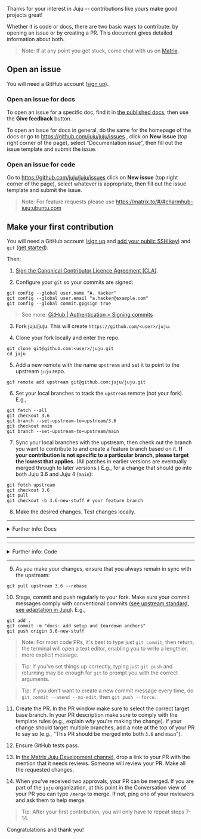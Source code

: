 Thanks for your interest in Juju -- contributions like yours make good projects
great!

Whether it is code or docs, there are two basic ways to contribute: by opening
an issue or by creating a PR. This document gives detailed information about
both.

> Note: If at any point you get stuck, come chat with us on
> [Matrix](https://matrix.to/#/#charmhub-juju:ubuntu.com).

## Open an issue

You will need a GitHub account ([sign up](https://github.com/signup)).

### Open an issue for docs

To open an issue for a specific doc, find it in [the published
docs](https://documentation.ubuntu.com/juju),
then use the **Give feedback** button.

To open an issue for docs in general, do the same for the homepage of the docs
or go to https://github.com/juju/juju/issues , click on **New issue** (top
right corner of the page), select “Documentation issue”, then fill out the issue
template and submit the issue.

### Open an issue for code

Go to https://github.com/juju/juju/issues click on **New issue** (top right
corner of the page), select whatever is appropriate, then fill out the issue
template and submit the issue.

> Note: For feature requests please use
> https://matrix.to/#/#charmhub-juju:ubuntu.com

## Make your first contribution

You will need a GitHub account ([sign up](https://github.com/signup) and [add
your public SSH key](https://github.com/settings/ssh)) and `git` ([get
started](https://git-scm.com/book/en/v2/Getting-Started-What-is-Git%3F)).

Then:

1. [Sign the Canonical Contributor Licence Agreement
   (CLA)](https://ubuntu.com/legal/contributors).

2. Configure your `git` so your commits are signed:

```
git config --global user.name "A. Hacker"
git config --global user.email "a.hacker@example.com"
git config --global commit.gpgsign true
```

> See more: [GitHub | Authentication > Signing commits](https://docs.github.com/en/authentication/managing-commit-signature-verification/signing-commits)

3. Fork juju/juju. This will create `https://github.com/<user>/juju`.

4. Clone your fork locally and enter the repo.

```
git clone git@github.com:<user>/juju.git
cd juju
```

5. Add a new remote with the name `upstream` and set it to point to the upstream
   `juju` repo.

```
git remote add upstream git@github.com:juju/juju.git
```

6. Set your local branches to track the `upstream` remote (not your fork). E.g.,

```
git fetch --all
git checkout 3.6
git branch --set-upstream-to=upstream/3.6
git checkout main
git branch --set-upstream-to=upstream/main
```

7. Sync your local branches with the upstream, then check out the branch you
   want to contribute to and create a feature branch based on it. **If your
   contribution is not specific to a particular branch, please target the lowest that
   applies.** (All patches in earlier versions are eventually merged through to later
   versions.) E.g., for a change that should go into both Juju 3.6 and Juju 4
   (`main`):

```
git fetch upstream
git checkout 3.6
git pull
git checkout -b 3.6-new-stuff # your feature branch
```

8. Make the desired changes. Test changes locally.

---

<details>

<summary>Further info: Docs</summary>

The documentation is in `juju/docs`.

If you create a new page make sure to index it appropriately in the correct
overview page (usually, an index page in the directory where you've created the
page). If you delete a page, make sure to set up a redirect in the
`juju/docs/redirects.txt` file.

### Standards

All changes should follow the existing patterns, including
[Diátaxis](https://diataxis.fr), the [Canonical Documentation Style
Guide](https://docs.ubuntu.com/styleguide/en), the modular structure, the
cross-referencing pattern, [MyST
Markdown](https://canonical-documentation-with-sphinx-and-readthedocscom.readthedocs-hosted.com/style-guide-myst/),
etc.
[Coding style guide](STYLE.md), the coding style guidelines used in the Juju codebase.

### Testing

Changes should be inspected by building the docs and fixing any issues
discovered that way. To preview the docs as they will be rendered on RTD, in
`juju/docs` run `make run` and open the provided link in a browser. If you get
errors, try `make clean`, then `make run` again. For other checks, see `make
[Tab]` and select the command for the desired check.

> Note: If you are building locally on an Ubuntu Cloud VM or a container, you may experience issues accessing the page from a browser. To resolve this, add the export variable to your shell `export SPHINX_HOST=0.0.0.0`

</details>

---

---

<details>

<summary>Further info: Code</summary>

### Installing Go

`juju` is written in [Go](https://go.dev/). To install Go see [Go
docs](https://golang.org/doc/install#install). If Go is not installed, it will installed when running `install-dependencies` during the building/dependencies step below.

### Installing native prerequisites

`juju` uses [make](https://www.gnu.org/software/make/) and [go-sqlite3](https://github.com/mattn/go-sqlite3) which is cgo package requiring a C compiler.
First time native prerequisites (example for Debian/Ubuntu): ensure make and gcc are present.

```
sudo apt-get update && sudo apt-get install -y build-essential
```

### Building Juju and its dependencies

Fork and clone the Juju repo, then navigate to the root directory and run `make install-dependencies` first then `make install`:

```
git clone https://github.com/<user>/juju.git
cd juju
make install-dependencies
make install
```

### Updating Go dependencies

Juju uses Go modules to manage dependencies. To update a dependency, use the
following, ensuring that the dependency is using a version where possible, or a
commit hash if not available:

```
go get -u github.com/the/dependency@v1.2.3
go mod tidy
```

### Standards

See the project's [coding style guide](STYLE.md), the coding style guidelines used in the Juju codebase.

### Testing

Some tests may require local lxd to be installed, see
[installing lxd via snap](https://stgraber.org/2016/10/17/lxd-snap-available/).

Juju uses the `gocheck` testing framework, which is automatically installed
as a dependency of `juju`. You can read more about `gocheck` at
http://godoc.org/gopkg.in/check.v1. `gocheck` is integrated into the source of
each package so the standard `go test` command is used to run `gocheck` tests.
For example:

```
go test -v github.com/juju/juju/core/config
```

By default `gocheck` will run all tests
in a package, selected tests can by run by passing `-gocheck.f` to match a
subset of test names.

```
go test -gocheck.f '$REGEX'
```

### Testing and MongoDB

Many tests use a standalone instance of `mongod` as part of their setup. The
`mongod` binary found in `$PATH` is executed by these suites. If you don't
already have MongoDB installed, run

```
make install-mongo-dependencies
```

### Other

For more information see [CODING.md](CODING.md)

</details>

---

9. As you make your changes, ensure that you always remain in sync with the upstream:

```
git pull upstream 3.6 --rebase
```

10. Stage, commit and push regularly to your fork. Make sure your commit messages
    comply with conventional commits ([see upstream
    standard](https://www.conventionalcommits.org/en/v1.0.0/), [see adaptation in
    Juju](./docs/contributor/reference/conventional-commits.md)). E.g.,

```
git add .
git commit -m "docs: add setup and teardown anchors"
git push origin 3.6-new-stuff
```

> Note: For most code PRs, it's best to type just `git commit`, then return; the
> terminal will open a text editor, enabling you to write a lengthier, more
> explicit message.

> Tip: If you've set things up correctly, typing just `git push` and returning
> may be enough for `git` to prompt you with the correct arguments.

> Tip: If you don't want to create a new commit message every time, do
> `git commit --amend --no-edit`, then `git push --force`.

11. Create the PR. In the PR window make sure to select the correct target base
    branch. In your PR description make sure to comply with the template rules (e.g.,
    explain _why_ you're making the change). If your change should target multiple
    branches, add a note at the top of your PR to say so (e.g., "This PR should be
    merged into both `3.6` and `main`").

12. Ensure GitHub tests pass.

13. In [the Matrix Juju Development
    channel](https://matrix.to/#/#charmhub-jujudev:ubuntu.com), drop a link to your
    PR with the mention that it needs reviews. Someone will review your PR. Make all
    the requested changes.

14. When you've received two approvals, your PR can be merged. If you are part
    of the `juju` organization, at this point in the Conversation view of your PR
    you can type `/merge` to merge. If not, ping one of your reviewers and ask them
    to help merge.

> Tip: After your first contribution, you will only have to repeat steps 7-14.

Congratulations and thank you!
